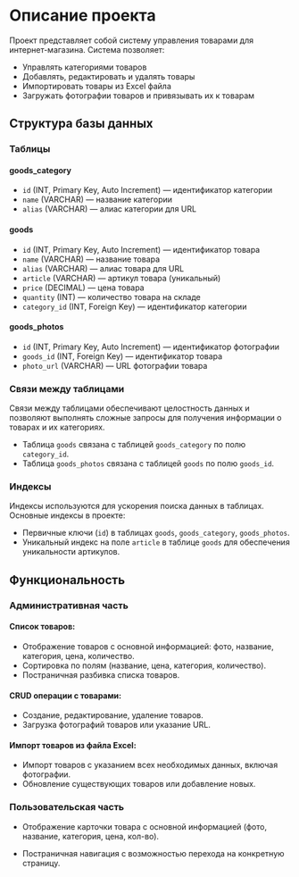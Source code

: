 # Описание проекта

Проект представляет собой систему управления товарами для интернет-магазина. Система позволяет:

- Управлять категориями товаров
- Добавлять, редактировать и удалять товары
- Импортировать товары из Excel файла
- Загружать фотографии товаров и привязывать их к товарам

## Структура базы данных

### Таблицы

#### goods_category

- `id` (INT, Primary Key, Auto Increment) — идентификатор категории
- `name` (VARCHAR) — название категории
- `alias` (VARCHAR) — алиас категории для URL

#### goods

- `id` (INT, Primary Key, Auto Increment) — идентификатор товара
- `name` (VARCHAR) — название товара
- `alias` (VARCHAR) — алиас товара для URL
- `article` (VARCHAR) — артикул товара (уникальный)
- `price` (DECIMAL) — цена товара
- `quantity` (INT) — количество товара на складе
- `category_id` (INT, Foreign Key) — идентификатор категории

#### goods_photos

- `id` (INT, Primary Key, Auto Increment) — идентификатор фотографии
- `goods_id` (INT, Foreign Key) — идентификатор товара
- `photo_url` (VARCHAR) — URL фотографии товара

### Связи между таблицами

Связи между таблицами обеспечивают целостность данных и позволяют выполнять сложные запросы для получения информации о товарах и их категориях.

- Таблица `goods` связана с таблицей `goods_category` по полю `category_id`.
- Таблица `goods_photos` связана с таблицей `goods` по полю `goods_id`.

### Индексы

Индексы используются для ускорения поиска данных в таблицах. Основные индексы в проекте:

- Первичные ключи (`id`) в таблицах `goods`, `goods_category`, `goods_photos`.
- Уникальный индекс на поле `article` в таблице `goods` для обеспечения уникальности артикулов.

## Функциональность

### Административная часть

#### Список товаров:

- Отображение товаров с основной информацией: фото, название, категория, цена, количество.
- Сортировка по полям (название, цена, категория, количество).
- Постраничная разбивка списка товаров.

#### CRUD операции с товарами:

- Создание, редактирование, удаление товаров.
- Загрузка фотографий товаров или указание URL.

#### Импорт товаров из файла Excel:

- Импорт товаров с указанием всех необходимых данных, включая фотографии.
- Обновление существующих товаров или добавление новых.

### Пользовательская часть

- Отображение карточки товара с основной информацией (фото, название, категория, цена, кол-во).

- Постраничная навигация с возможностью перехода на конкретную страницу.

